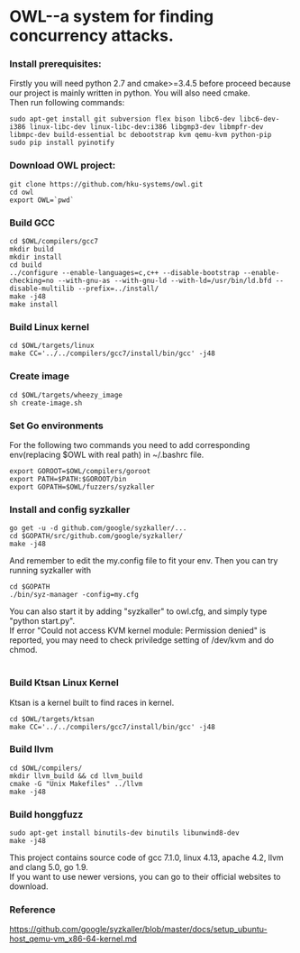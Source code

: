 # OWL--a system for finding concurrency attacks.

### Install prerequisites:
Firstly you will need python 2.7 and cmake>=3.4.5  before proceed because our project is mainly written in python. You will also need cmake.<br>
Then run following commands:
```
sudo apt-get install git subversion flex bison libc6-dev libc6-dev-i386 linux-libc-dev linux-libc-dev:i386 libgmp3-dev libmpfr-dev libmpc-dev build-essential bc debootstrap kvm qemu-kvm python-pip
sudo pip install pyinotify
```

### Download OWL project:

```
git clone https://github.com/hku-systems/owl.git
cd owl
export OWL=`pwd`
```
### Build GCC
```
cd $OWL/compilers/gcc7
mkdir build
mkdir install
cd build
../configure --enable-languages=c,c++ --disable-bootstrap --enable-checking=no --with-gnu-as --with-gnu-ld --with-ld=/usr/bin/ld.bfd --disable-multilib --prefix=../install/
make -j48
make install
```
### Build Linux kernel
```
cd $OWL/targets/linux
make CC='../../compilers/gcc7/install/bin/gcc' -j48
```
### Create image
```
cd $OWL/targets/wheezy_image
sh create-image.sh
```
### Set Go environments
For the following two commands you need to add corresponding env(replacing $OWL with real path) in ~/.bashrc file.
```
export GOROOT=$OWL/compilers/goroot
export PATH=$PATH:$GOROOT/bin
export GOPATH=$OWL/fuzzers/syzkaller
```
### Install and config syzkaller
```
go get -u -d github.com/google/syzkaller/...
cd $GOPATH/src/github.com/google/syzkaller/
make -j48
```
And remember to edit the my.config file to fit your env. Then you can try running syzkaller with
```
cd $GOPATH
./bin/syz-manager -config=my.cfg
```
You can also start it by adding "syzkaller" to owl.cfg, and simply type "python start.py".<br>
If error "Could not access KVM kernel module: Permission denied" is reported, you may need to check priviledge setting of /dev/kvm and do chmod.<br><br>
### Build Ktsan Linux Kernel
Ktsan is a kernel built to find races in kernel.
```
cd $OWL/targets/ktsan
make CC='../../compilers/gcc7/install/bin/gcc' -j48
```
### Build llvm
```
cd $OWL/compilers/
mkdir llvm_build && cd llvm_build
cmake -G "Unix Makefiles" ../llvm
make -j48
```
### Build honggfuzz
```
sudo apt-get install binutils-dev binutils libunwind8-dev
make -j48
```
This project contains source code of gcc 7.1.0, linux 4.13, apache 4.2, llvm and clang 5.0, go 1.9. <br>
If you want to use newer versions, you can go to their official websites to download.<br>
### Reference
https://github.com/google/syzkaller/blob/master/docs/setup_ubuntu-host_qemu-vm_x86-64-kernel.md <br>
